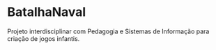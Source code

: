 # BatalhaNaval
Projeto interdisciplinar com Pedagogia e Sistemas de Informação para criação de jogos infantis.
